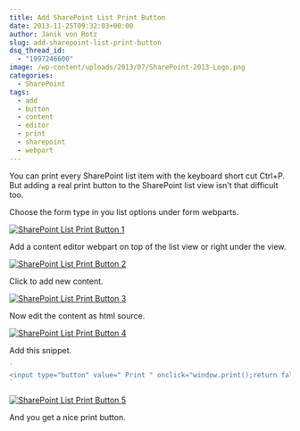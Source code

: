```yaml
---
title: Add SharePoint List Print Button
date: 2013-11-25T09:32:03+00:00
author: Janik von Rotz
slug: add-sharepoint-list-print-button
dsq_thread_id:
  - "1997246600"
image: /wp-content/uploads/2013/07/SharePoint-2013-Logo.png
categories:
  - SharePoint
tags:
  - add
  - button
  - content
  - editor
  - print
  - sharepoint
  - webpart
---
```

You can print every SharePoint list item with the keyboard short cut Ctrl+P. But adding a real print button to the SharePoint list view isn't that difficult too.

Choose the form type in you list options under form webparts.

[![SharePoint List Print Button 1](/wp-content/uploads/2013/11/SharePoint-List-Print-Button-1.png)](/wp-content/uploads/2013/11/SharePoint-List-Print-Button-1.png)

<!--more-->

Add a content editor webpart on top of the list view or right under the view.

[![SharePoint List Print Button 2](/wp-content/uploads/2013/11/SharePoint-List-Print-Button-2.png)](/wp-content/uploads/2013/11/SharePoint-List-Print-Button-2.png)

Click to add new content.

[![SharePoint List Print Button 3](/wp-content/uploads/2013/11/SharePoint-List-Print-Button-3.png)](/wp-content/uploads/2013/11/SharePoint-List-Print-Button-3.png)

Now edit the content as html source.

[![SharePoint List Print Button 4](/wp-content/uploads/2013/11/SharePoint-List-Print-Button-4.png)](/wp-content/uploads/2013/11/SharePoint-List-Print-Button-4.png)

Add this snippet.

```js
`
<input type="button" value=" Print " onclick="window.print();return false;" />
`
```

[![SharePoint List Print Button 5](/wp-content/uploads/2013/11/SharePoint-List-Print-Button-5.png)](/wp-content/uploads/2013/11/SharePoint-List-Print-Button-5.png)

And you get a nice print button.